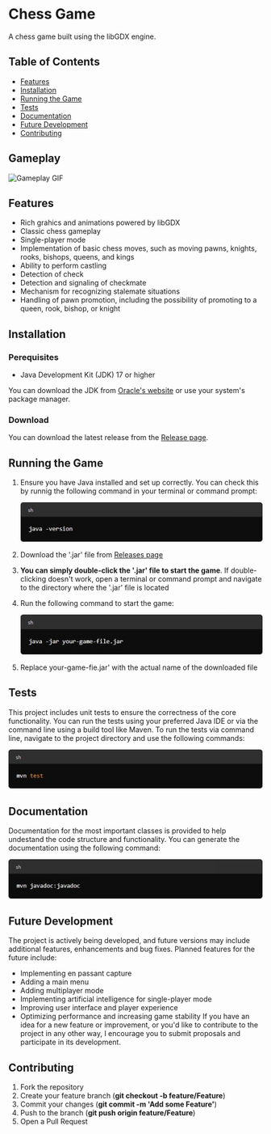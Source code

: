 # Chess Game

A chess game built using the libGDX engine.

## Table of Contents
- [Features](#features)
- [Installation](#installation)
- [Running the Game](#running-the-game)
- [Tests](#tests)
- [Documentation](#documentation)
- [Future Development](#future-development)
- [Contributing](#contributing)

## Gameplay

<img src="images/gameplay.gif" alt="Gameplay GIF" width="600"/>

## Features
- Rich grahics and animations powered by libGDX
- Classic chess gameplay
- Single-player mode
- Implementation of basic chess moves, such as moving pawns, knights, rooks, bishops, queens, and kings
- Ability to perform castling
- Detection of check
- Detection and signaling of checkmate
- Mechanism for recognizing stalemate situations
- Handling of pawn promotion, including the possibility of promoting to a queen, rook, bishop, or knight

## Installation
### Perequisites
- Java Development Kit (JDK) 17 or higher

You can download the JDK from [Oracle's website](https://www.oracle.com/pl/java/technologies/downloads/) or use your system's package manager.
### Download
You can download the latest release from the [Release page](https://github.com/palaszwaldemar/Chess-gdx/releases).

## Running the Game
1. Ensure you have Java installed and set up correctly. You can check this by runnig the following command in your terminal or command prompt:

   ![java -version](1.jpg)
2. Download the '.jar' file from [Releases page](https://github.com/palaszwaldemar/Chess-gdx/releases)
3. **You can simply double-click the '.jar' file to start the game**. If double-clicking doesn't work, open a terminal or command prompt and navigate to the directory where the '.jar' file is located
4. Run the following command to start the game:

   ![java -jar your-game-file.jar](2.jpg)
5. Replace your-game-fie.jar' with the actual name of the downloaded file

## Tests
This project includes unit tests to ensure the correctness of the core functionality. You can run the tests using your preferred Java IDE or via the command line using a build tool like Maven. To run the tests via command line, navigate to the project directory and use the following commands:

![mvn test](3.jpg)

## Documentation
Documentation for the most important classes is provided to help undestand the code structure and functionality. You can generate the documentation using the following command:

![mvn javadoc:javadoc](4.jpg)

## Future Development
The project is actively being developed, and future versions may include additional features, enhancements and bug fixes. Planned features for the future include:
- Implementing en passant capture
- Adding a main menu
- Adding multiplayer mode
- Implementing artificial intelligence for single-player mode
- Improving user interface and player experience
- Optimizing performance and increasing game stability
If you have an idea for a new feature or improvement, or you'd like to contribute to the project in any other way, I encourage you to submit proposals and participate in its development.

## Contributing
1. Fork the repository
2. Create your feature branch (**git checkout -b feature/Feature**)
3. Commit your changes (**git commit -m 'Add some Feature'**)
4. Push to the branch (**git push origin feature/Feature**)
5. Open a Pull Request
